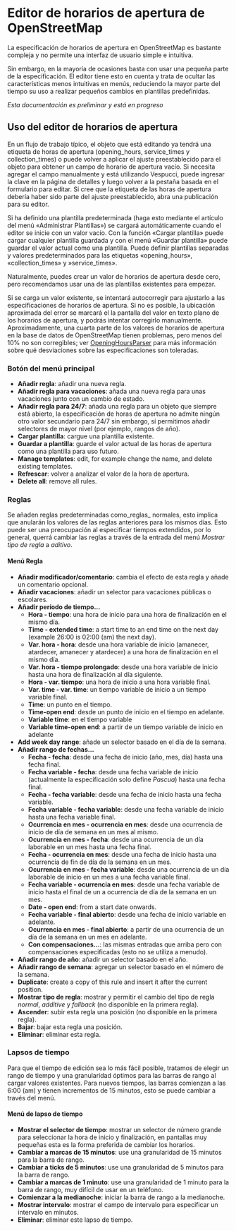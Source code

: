 # Editor de horarios de apertura de OpenStreetMap

La especificación de horarios de apertura en OpenStreetMap es bastante compleja y no permite una interfaz de usuario simple e intuitiva.

Sin embargo, en la mayoría de ocasiones basta con usar una pequeña parte de la especificación. El editor tiene esto en cuenta y trata de ocultar las características menos intuitivas en menús, reduciendo la mayor parte del tiempo su uso a realizar pequeños cambios en plantillas predefinidas.

_Esta documentación es preliminar y está en progreso_

## Uso del editor de horarios de apertura

En un flujo de trabajo típico, el objeto que está editando ya tendrá una etiqueta de horas de apertura (opening_hours, service_times y collection_times) o puede volver a aplicar el ajuste preestablecido para el objeto para obtener un campo de horario de apertura vacío. Si necesita agregar el campo manualmente y está utilizando Vespucci, puede ingresar la clave en la página de detalles y luego volver a la pestaña basada en el formulario para editar. Si cree que la etiqueta de las horas de apertura debería haber sido parte del ajuste preestablecido, abra una publicación para su editor.

Si ha definido una plantilla predeterminada (haga esto mediante el artículo del menú «Administrar Plantillas») se cargará automáticamente cuando el editor se inicie con un valor vacío. Con la función «Cargar plantilla» puede cargar cualquier plantilla guardada y con el menú «Guardar plantilla» puede guardar el valor actual como una plantilla. Puede definir plantillas separadas y valores predeterminados para las etiquetas «opening_hours», «collection_times» y »service_times». 

Naturalmente, puedes crear un valor de horarios de apertura desde cero, pero recomendamos usar una de las plantillas existentes para empezar.

Si se carga un valor existente, se intentará autocorregir para ajustarlo a las especificaciones de horarios de apertura. Si no es posible, la ubicación aproximada del error se marcará el la pantalla del valor en texto plano de los horarios de apertura, y podrás intentar corregirlo manualmente. Aproximadamente, una cuarta parte de los valores de horarios de apertura en la base de datos de OpenStreetMap tienen problemas, pero menos del 10% no son corregibles; ver [OpeningHoursParser](https://github.com/simonpoole/OpeningHoursParser) para más información sobre qué desviaciones sobre las especificaciones son toleradas.

### Botón del menú principal

* __Añadir regla__: añadir una nueva regla.
* __Añadir regla para vacaciones__: añada una nueva regla para unas vacaciones junto con un cambio de estado.
* __Añadir regla para 24/7__: añada una regla para un objeto que siempre está abierto, la especificación de horas de apertura no admite ningún otro valor secundario para 24/7 sin embargo, sí permitimos añadir selectores de mayor nivel (por ejemplo, rangos de año).
* __Cargar plantilla__: cargue una plantilla existente.
* __Guardar a plantilla__: guarde el valor actual de las horas de apertura como una plantilla para uso futuro.
* __Manage templates__: edit, for example change the name, and delete existing templates.
* __Refrescar__: volver a analizar el valor de la hora de apertura.
* __Delete all__: remove all rules.

### Reglas

Se añaden reglas predeterminadas como_reglas_ normales, esto implica que anularán los valores de las reglas anteriores para los mismos días. Esto puede ser una preocupación al especificar tiempos extendidos, por lo general, querrá cambiar las reglas a través de la entrada del menú _Mostrar tipo de regla_ a _aditivo_.

#### Menú Regla

* __Añadir modificador/comentario__: cambia el efecto de esta regla y añade un comentario opcional.
* __Añadir vacaciones__: añadir un selector para vacaciones públicas o escolares.
* __Añadir período de tiempo...__
    * __Hora - tiempo__: una hora de inicio para una hora de finalización en el mismo día.
    * __Time - extended time__: a start time to an end time on the next day (example 26:00 is 02:00 (am) the next day).
    * __Var. hora - hora__: desde una hora variable de inicio (amanecer, atardecer, amanecer y atardecer) a una hora de finalización en el mismo día.
    * __Var. hora - tiempo prolongado__: desde una hora variable de inicio hasta una hora de finalización al día siguiente.
    * __Hora - var. tiempo__: una hora de inicio a una hora variable final.
    * __Var. time - var. time__: un tiempo variable de inicio a un tiempo variable final.
    * __Time__: un punto en el tiempo.
    * __Time-open end__: desde un punto de inicio en el tiempo en adelante.
    * __Variable time__: en el tiempo variable
    * __Variable time-open end__: a partir de un tiempo variable de inicio en adelante
* __Add week day range__: añade un selector basado en el día de la semana.
* __Añadir rango de fechas...__
    * __Fecha - fecha__: desde una fecha de inicio (año, mes, día) hasta una fecha final.
    * __Fecha variable - fecha__: desde una fecha variable de inicio (actualmente la especificación solo define _Pascua_) hasta una fecha final.
    * __Fecha - fecha variable__: desde una fecha de inicio hasta una fecha variable.
    * __Fecha variable - fecha variable__: desde una fecha variable de inicio hasta una fecha variable final.
    * __Ocurrencia en mes - ocurrencia en mes__: desde una ocurrencia de inicio de día de semana en un mes al mismo.
    * __Ocurrencia en mes - fecha__: desde una ocurrencia de un día laborable en un mes hasta una fecha final.
    * __Fecha - ocurrencia en mes__: desde una fecha de inicio hasta una ocurrencia de fin de día de la semana en un mes.
    * __Ocurrencia en mes - fecha variable__: desde una ocurrencia de un día laborable de inicio en un mes a una fecha variable final.
    * __Fecha variable - ocurrencia en mes__: desde una fecha variable de inicio hasta el final de un a ocurrencia de día de la semana en un mes.
    * __Date - open end__: from a start date onwards.
    * __Fecha variable - final abierto__: desde una fecha de inicio variable en adelante.
    * __Ocurrencia en mes - final abierto__: a partir de una ocurrencia de un día de la semana en un mes en adelante.
    * __Con compensaciones...__: las mismas entradas que arriba pero con compensaciones especificadas (esto no se utiliza a menudo).
* __Añadir rango de año__: añadir un selector basado en el año.
* __Añadir rango de semana__: agregar un selector basado en el número de la semana.
* __Duplicate__: create a copy of this rule and insert it after the current position.
* __Mostrar tipo de regla__: mostrar y permitir el cambio del tipo de regla _normal_, _additive_ y _fallback_ (no disponible en la primera regla).
* __Ascender__: subir esta regla una posición (no disponible en la primera regla).
* __Bajar__: bajar esta regla una posición.
* __Eliminar__: eliminar esta regla.

### Lapsos de tiempo

Para que el tiempo de edición sea lo más fácil posible, tratamos de elegir un rango de tiempo y una granularidad óptimos para las barras de rango al cargar valores existentes. Para nuevos tiempos, las barras comienzan a las 6:00 (am) y tienen incrementos de 15 minutos, esto se puede cambiar a través del menú.

#### Menú de lapso de tiempo

* __Mostrar el selector de tiempo__: mostrar un selector de número grande para seleccionar la hora de inicio y finalización, en pantallas muy pequeñas esta es la forma preferida de cambiar los horarios.
* __Cambiar a marcas de 15 minutos__: use una granularidad de 15 minutos para la barra de rango.
* __Cambiar a ticks de 5 minutos__: use una granularidad de 5 minutos para la barra de rango.
* __Cambiar a marcas de 1 minuto__: use una granularidad de 1 minuto para la barra de rango, muy difícil de usar en un teléfono.
* __Comienzar a la medianoche__: iniciar la barra de rango a la medianoche.
* __Mostrar intervalo__: mostrar el campo de intervalo para especificar un intervalo en minutos.
* __Eliminar__: eliminar este lapso de tiempo.

